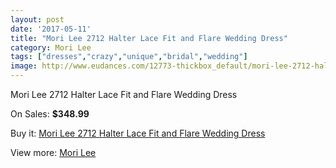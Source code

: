 ```yaml
---
layout: post
date: '2017-05-11'
title: "Mori Lee 2712 Halter Lace Fit and Flare Wedding Dress"
category: Mori Lee
tags: ["dresses","crazy","unique","bridal","wedding"]
image: http://www.eudances.com/12773-thickbox_default/mori-lee-2712-halter-lace-fit-and-flare-wedding-dress.jpg
---
```

Mori Lee 2712 Halter Lace Fit and Flare Wedding Dress

On Sales: **$348.99**
<a href="https://www.eudances.com/en/mori-lee/3912-mori-lee-2712-halter-lace-fit-and-flare-wedding-dress.html"><amp-img layout="responsive" width="600" height="600" src="//www.eudances.com/12773-thickbox_default/mori-lee-2712-halter-lace-fit-and-flare-wedding-dress.jpg" alt="Mori Lee 2712 Halter Lace Fit and Flare Wedding Dress 0" /></a>
<a href="https://www.eudances.com/en/mori-lee/3912-mori-lee-2712-halter-lace-fit-and-flare-wedding-dress.html"><amp-img layout="responsive" width="600" height="600" src="//www.eudances.com/12778-thickbox_default/mori-lee-2712-halter-lace-fit-and-flare-wedding-dress.jpg" alt="Mori Lee 2712 Halter Lace Fit and Flare Wedding Dress 1" /></a>
<a href="https://www.eudances.com/en/mori-lee/3912-mori-lee-2712-halter-lace-fit-and-flare-wedding-dress.html"><amp-img layout="responsive" width="600" height="600" src="//www.eudances.com/12777-thickbox_default/mori-lee-2712-halter-lace-fit-and-flare-wedding-dress.jpg" alt="Mori Lee 2712 Halter Lace Fit and Flare Wedding Dress 2" /></a>
<a href="https://www.eudances.com/en/mori-lee/3912-mori-lee-2712-halter-lace-fit-and-flare-wedding-dress.html"><amp-img layout="responsive" width="600" height="600" src="//www.eudances.com/12776-thickbox_default/mori-lee-2712-halter-lace-fit-and-flare-wedding-dress.jpg" alt="Mori Lee 2712 Halter Lace Fit and Flare Wedding Dress 3" /></a>
<a href="https://www.eudances.com/en/mori-lee/3912-mori-lee-2712-halter-lace-fit-and-flare-wedding-dress.html"><amp-img layout="responsive" width="600" height="600" src="//www.eudances.com/12775-thickbox_default/mori-lee-2712-halter-lace-fit-and-flare-wedding-dress.jpg" alt="Mori Lee 2712 Halter Lace Fit and Flare Wedding Dress 4" /></a>
<a href="https://www.eudances.com/en/mori-lee/3912-mori-lee-2712-halter-lace-fit-and-flare-wedding-dress.html"><amp-img layout="responsive" width="600" height="600" src="//www.eudances.com/12774-thickbox_default/mori-lee-2712-halter-lace-fit-and-flare-wedding-dress.jpg" alt="Mori Lee 2712 Halter Lace Fit and Flare Wedding Dress 5" /></a>

Buy it: [Mori Lee 2712 Halter Lace Fit and Flare Wedding Dress](https://www.eudances.com/en/mori-lee/3912-mori-lee-2712-halter-lace-fit-and-flare-wedding-dress.html "Mori Lee 2712 Halter Lace Fit and Flare Wedding Dress")

View more: [Mori Lee](https://www.eudances.com/en/9-mori-lee "Mori Lee")